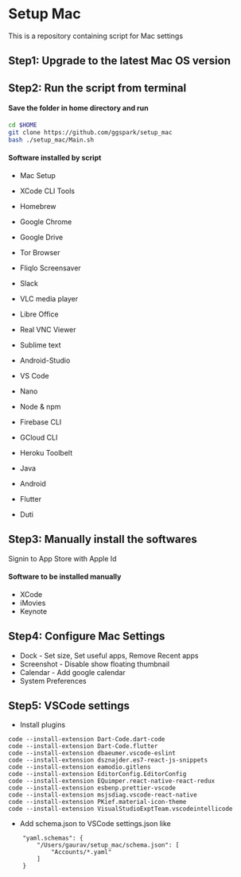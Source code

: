 # Setup Mac

This is a repository containing script for Mac settings


## Step1: Upgrade to the latest Mac OS version

## Step2: Run the script from terminal

#### Save the folder in home directory and run

```sh
cd $HOME
git clone https://github.com/ggspark/setup_mac
bash ./setup_mac/Main.sh
```

#### Software installed by script
* Mac Setup
* XCode CLI Tools
* Homebrew
* Google Chrome
* Google Drive
* Tor Browser
* Fliqlo Screensaver
* Slack
* VLC media player
* Libre Office
* Real VNC Viewer
* Sublime text
* Android-Studio
* VS Code

* Nano
* Node & npm
* Firebase CLI
* GCloud CLI
* Heroku Toolbelt
* Java
* Android
* Flutter
* Duti


## Step3: Manually install the softwares

Signin to App Store with Apple Id

#### Software to be installed manually
* XCode
* iMovies
* Keynote

## Step4: Configure Mac Settings
* Dock - Set size, Set useful apps, Remove Recent apps
* Screenshot - Disable show floating thumbnail
* Calendar - Add google calendar
* System Preferences

## Step5: VSCode settings
* Install plugins
```
code --install-extension Dart-Code.dart-code
code --install-extension Dart-Code.flutter
code --install-extension dbaeumer.vscode-eslint
code --install-extension dsznajder.es7-react-js-snippets
code --install-extension eamodio.gitlens
code --install-extension EditorConfig.EditorConfig
code --install-extension EQuimper.react-native-react-redux
code --install-extension esbenp.prettier-vscode
code --install-extension msjsdiag.vscode-react-native
code --install-extension PKief.material-icon-theme
code --install-extension VisualStudioExptTeam.vscodeintellicode

```
* Add schema.json to VSCode settings.json like
```
    "yaml.schemas": {
        "/Users/gaurav/setup_mac/schema.json": [
            "Accounts/*.yaml"
        ]
    }
```
